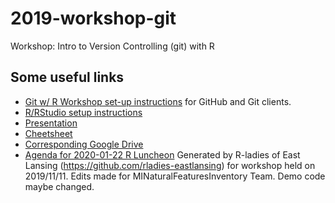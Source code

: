# 2019-workshop-git
Workshop: Intro to Version Controlling (git) with R

## Some useful links
- [Git w/ R Workshop set-up instructions](https://github.com/MINaturalFeaturesInventory/GitHub_Introduction/blob/master/Setup-instructions.md) for GitHub and Git clients.
- [R/RStudio setup instructions](https://github.com/rladies-eastlansing/meetup-presentations/blob/master/presentations/R_Rstudio_setup_instructions.md)
- [Presentation](https://github.com/MINaturalFeaturesInventory/GitHub_Introduction/blob/master/git-workshop.pdf)  
- [Cheetsheet](https://github.github.com/training-kit/downloads/github-git-cheat-sheet.pdf)  
- [Corresponding Google Drive](https://drive.google.com/drive/folders/1UBDqTXbVYRWcKKquFFkjHwh2Bxt1HJnA?usp=sharing)
- [Agenda for 2020-01-22 R Luncheon](https://github.com/MINaturalFeaturesInventory/GitHub_Introduction/blob/master/Agenda_R_Luncheon_20200122.md)
Generated by R-ladies of East Lansing (https://github.com/rladies-eastlansing) for workshop held on 2019/11/11. Edits made for MINaturalFeaturesInventory Team. Demo code maybe changed.
